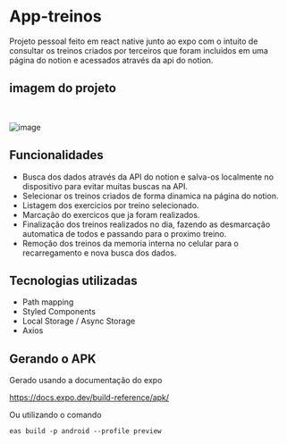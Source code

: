 # App-treinos

Projeto pessoal feito em react native junto ao expo com o intuito de consultar os treinos criados por terceiros que foram incluidos em uma página do notion e acessados através da api do notion.

## imagem do projeto
<br/>

![image](https://github.com/matheus-hr/app-treinos/assets/78974230/dd0bb03a-333a-4194-88d0-3cea67248152)

## Funcionalidades

* Busca dos dados através da API do notion e salva-os localmente no dispositivo para evitar muitas buscas na API.
* Selecionar os treinos criados de forma dinamica na página do notion.
* Listagem dos exercicios por treino selecionado.
* Marcação do exercicos que ja foram realizados.
* Finalização dos treinos realizados no dia, fazendo as desmarcação automatica de todos e passando para o proximo treino.
* Remoção dos treinos da memoria interna no celular para o recarregamento e nova busca dos dados.

## Tecnologias utilizadas

* Path mapping
* Styled Components
* Local Storage / Async Storage
* Axios

## Gerando o APK

Gerado usando a documentação do expo

https://docs.expo.dev/build-reference/apk/

Ou utilizando o comando 

`eas build -p android --profile preview`
